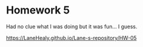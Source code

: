 # Homework 5

Had no clue what I was doing but it was fun... I guess.

https://LaneHealy.github.io/Lane-s-repository/HW-05
